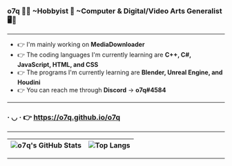 <div style="cursor: default; user-select: none;">

### <b>o7q</b> 👋🙂 ~Hobbyist 🧀 ~Computer & Digital/Video Arts Generalist 🖥️🎥

---

- 👉 I'm mainly working on <b>MediaDownloader</b>
- 👉 The coding languages I'm currently learning are <b>C++, C#, JavaScript, HTML, and CSS</b>
- 👉 The programs I'm currently learning are <b>Blender, Unreal Engine, and Houdini</b>
- 👉 You can reach me through <b>Discord</b> → <b>o7q#4584</b>

---

### · ◡ · 👉 https://o7q.github.io/o7q

---

| ![o7q's GitHub Stats](https://github-readme-stats.vercel.app/api?username=o7q&theme=dark&show_icons=true&hide=prs) | ![Top Langs](https://github-readme-stats.vercel.app/api/top-langs/?username=o7q&theme=dark&layout=compact) |
|-|-|

---

</div>